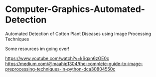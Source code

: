 # Computer-Graphics-Automated-Detection
Automated Detection of Cotton Plant Diseases using Image Processing Techniques


Some resources im going over!

https://www.youtube.com/watch?v=kSqxn6zGE0c
https://medium.com/@maahip1304/the-complete-guide-to-image-preprocessing-techniques-in-python-dca30804550c
